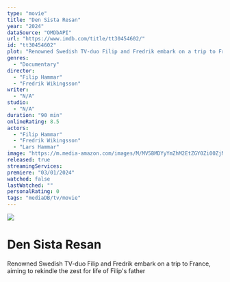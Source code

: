 ```yaml
---
type: "movie"
title: "Den Sista Resan"
year: "2024"
dataSource: "OMDbAPI"
url: "https://www.imdb.com/title/tt30454602/"
id: "tt30454602"
plot: "Renowned Swedish TV-duo Filip and Fredrik embark on a trip to France, aiming to rekindle the zest for life of Filip's father"
genres: 
  - "Documentary"
director: 
  - "Filip Hammar"
  - "Fredrik Wikingsson"
writer: 
  - "N/A"
studio: 
  - "N/A"
duration: "90 min"
onlineRating: 8.5
actors: 
  - "Filip Hammar"
  - "Fredrik Wikingsson"
  - "Lars Hammar"
image: "https://m.media-amazon.com/images/M/MV5BMDYyYmZhM2EtZGY0Zi00ZjMzLWEwOWQtNjIzZGU0NTg5ZGM4XkEyXkFqcGdeQXVyMTQzMjU1NjE@._V1_SX300.jpg"
released: true
streamingServices: 
premiere: "03/01/2024"
watched: false
lastWatched: ""
personalRating: 0
tags: "mediaDB/tv/movie"
---
```

![](https://m.media-amazon.com/images/M/MV5BMDYyYmZhM2EtZGY0Zi00ZjMzLWEwOWQtNjIzZGU0NTg5ZGM4XkEyXkFqcGdeQXVyMTQzMjU1NjE@._V1_SX300.jpg)

# Den Sista Resan

Renowned Swedish TV-duo Filip and Fredrik embark on a trip to France, aiming to rekindle the zest for life of Filip's father